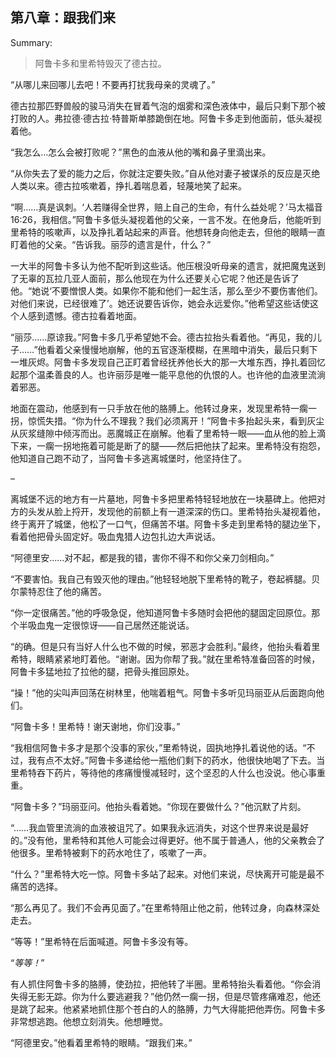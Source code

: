 <h2>第八章：跟我们来</h2>

<p>Summary:</p>
<blockquote>
<p>阿鲁卡多和里希特毁灭了德古拉。</p>
</blockquote>
<p>“从哪儿来回哪儿去吧！不要再打扰我母亲的灵魂了。”</p>
<p>德古拉那匹野兽般的骏马消失在冒着气泡的烟雾和深色液体中，最后只剩下那个被打败的人。弗拉德·德古拉·特普斯单膝跪倒在地。阿鲁卡多走到他面前，低头凝视着他。</p>
<p>“我怎么…怎么会被打败呢？”黑色的血液从他的嘴和鼻子里滴出来。</p>
<p>“从你失去了爱的能力之后，你就注定要失败。”自从他对妻子被谋杀的反应是灭绝人类以来。德古拉咳嗽着，挣扎着喘息着，轻蔑地笑了起来。</p>
<p>“啊……真是讽刺。‘人若赚得全世界，赔上自己的生命，有什么益处呢？’马太福音16:26，我相信。”阿鲁卡多低头凝视着他的父亲，一言不发。在他身后，他能听到里希特的咳嗽声，以及挣扎着站起来的声音。他想转身向他走去，但他的眼睛一直盯着他的父亲。“告诉我。丽莎的遗言是什，什么？”</p>
<p>一大半的阿鲁卡多认为他不配听到这些话。他压根没听母亲的遗言，就把魔鬼送到了无辜的瓦拉几亚人面前，那么他现在为什么还要关心它呢？他还是告诉了他。“她说‘不要憎恨人类。如果你不能和他们一起生活，那么至少不要伤害他们。对他们来说，已经很难了’。她还说要告诉你，她会永远爱你。”他希望这些话使这个人感到遗憾。德古拉看着地面。</p>
<p>“丽莎……原谅我。”阿鲁卡多几乎希望她不会。德古拉抬头看着他。“再见，我的儿子……”他看着父亲慢慢地崩解，他的五官逐渐模糊，在黑暗中消失，最后只剩下一堆灰烬。阿鲁卡多发现自己正盯着曾经抚养他长大的那一大堆东西，挣扎着回忆起那个温柔善良的人。也许丽莎是唯一能平息他的仇恨的人。也许他的血液里流淌着邪恶。</p>
<p>地面在震动，他感到有一只手放在他的胳膊上。他转过身来，发现里希特一瘸一拐，惊慌失措。“你为什么不理我？我们必须离开！”阿鲁卡多抬起头来，看到灰尘从灰浆缝隙中倾泻而出。恶魔城正在崩解。他看了里希特一眼——血从他的脸上滴下来，一瘸一拐地拖着可能是断了的腿——然后把他扶了起来。里希特没有抱怨，他知道自己跑不动了，当阿鲁卡多逃离城堡时，他坚持住了。</p>
<p>–</p>
<p>离城堡不远的地方有一片墓地，阿鲁卡多把里希特轻轻地放在一块墓碑上。他把对方的头发从脸上捋开，发现他的前额上有一道深深的伤口。里希特抬头凝视着他，终于离开了城堡，他松了一口气，但痛苦不堪。阿鲁卡多走到里希特的腿边坐下，看着他把骨头固定好。吸血鬼猎人边包扎边大声说话。</p>
<p>“阿德里安……对不起，都是我的错，害你不得不和你父亲刀剑相向。”</p>
<p>“不要害怕。我自己有毁灭他的理由。”他轻轻地脱下里希特的靴子，卷起裤腿。贝尔蒙特忍住了他的痛苦。</p>
<p>“你一定很痛苦。”他的呼吸急促，他知道阿鲁卡多随时会把他的腿固定回原位。那个半吸血鬼一定很惊讶——自己居然还能说话。</p>
<p>“的确。但是只有当好人什么也不做的时候，邪恶才会胜利。”最终，他抬头看着里希特，眼睛紧紧地盯着他。“谢谢。因为你帮了我。”就在里希特准备回答的时候，阿鲁卡多猛地拉了拉他的腿，把骨头推回原处。</p>
<p>“操！”他的尖叫声回荡在树林里，他喘着粗气。阿鲁卡多听见玛丽亚从后面跑向他们。</p>
<p>“阿鲁卡多！里希特！谢天谢地，你们没事。”</p>
<p>“我相信阿鲁卡多才是那个没事的家伙，”里希特说，固执地挣扎着说他的话。“不过，我有点不太好。”阿鲁卡多递给他一瓶他们剩下的药水，他很快地喝了下去。当里希特吞下药片，等待他的疼痛慢慢减轻时，这个坚忍的人什么也没说。他心事重重。</p>
<p>“阿鲁卡多？”玛丽亚问。他抬头看着她。“你现在要做什么？”他沉默了片刻。</p>
<p>“……我血管里流淌的血液被诅咒了。如果我永远消失，对这个世界来说是最好的。”没有他，里希特和其他人可能会过得更好。他不属于普通人，他的父亲教会了他很多。里希特被剩下的药水呛住了，咳嗽了一声。</p>
<p>“什么？”里希特大吃一惊。阿鲁卡多站了起来。对他们来说，尽快离开可能是最不痛苦的选择。</p>
<p>“那么再见了。我们不会再见面了。”在里希特阻止他之前，他转过身，向森林深处走去。</p>
<p>“等等！”里希特在后面喊道。阿鲁卡多没有等。</p>
<p>“<i>等等！</i>”</p>
<p>有人抓住阿鲁卡多的胳膊，使劲拉，把他转了半圈。里希特抬头看着他。“你会消失得无影无踪。你为什么要逃避我？”他仍然一瘸一拐，但是尽管疼痛难忍，他还是跳了起来。他紧紧地抓住那个苍白的人的胳膊，力气大得能把他弄伤。阿鲁卡多非常想逃跑。他想立刻消失。他想睡觉。</p>
<p>“阿德里安。”他看着里希特的眼睛。“跟我们来。”</p>